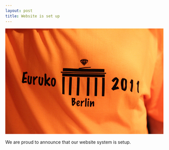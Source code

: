 ```yaml
---
layout: post
title: Website is set up
---
```


![The Logo from the T-Shirt](/images/tshirt-logo.jpg)

We are proud to announce that our website system is setup.
